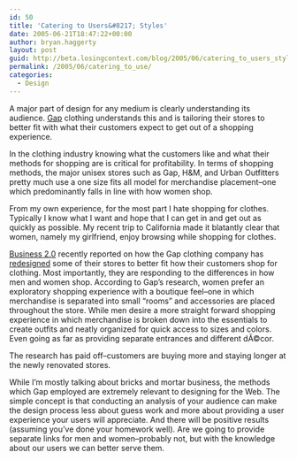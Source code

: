 ```yaml
---
id: 50
title: 'Catering to Users&#8217; Styles'
date: 2005-06-21T18:47:22+00:00
author: bryan.haggerty
layout: post
guid: http://beta.losingcontext.com/blog/2005/06/catering_to_users_styles.php
permalink: /2005/06/catering_to_use/
categories:
  - Design
---
```

A major part of design for any medium is clearly understanding its audience. [Gap](http://www.gap.com) clothing understands this and is tailoring their stores to better fit with what their customers expect to get out of a shopping experience.

In the clothing industry knowing what the customers like and what their methods for shopping are is critical for profitability. In terms of shopping methods, the major unisex stores such as Gap, H&M, and Urban Outfitters pretty much use a one size fits all model for merchandise placement&#8211;one which predominantly falls in line with how women shop.

From my own experience, for the most part I hate shopping for clothes. Typically I know what I want and hope that I can get in and get out as quickly as possible. My recent trip to California made it blatantly clear that women, namely my girlfriend, enjoy browsing while shopping for clothes.

[Business 2.0](http://www.business2.com) recently reported on how the Gap clothing company has [redesigned](http://www.gapinc.com/public/Media/Press_Releases/med_pr_GapRedesignColoradoApr2205.shtml "Read about their redesign") some of their stores to better fit how their customers shop for clothing. Most importantly, they are responding to the differences in how men and women shop. According to Gap&#8217;s research, women prefer an exploratory shopping experience with a boutique feel&#8211;one in which merchandise is separated into small &#8220;rooms&#8221; and accessories are placed throughout the store. While men desire a more straight forward shopping experience in which merchandise is broken down into the essentials to create outfits and neatly organized for quick access to sizes and colors. Even going as far as providing separate entrances and different dÃ©cor.

The research has paid off&#8211;customers are buying more and staying longer at the newly renovated stores.

While I&#8217;m mostly talking about bricks and mortar business, the methods which Gap employed are extremely relevant to designing for the Web. The simple concept is that conducting an analysis of your audience can make the design process less about guess work and more about providing a user experience your users will appreciate. And there will be positive results (assuming you&#8217;ve done your homework well). Are we going to provide separate links for men and women&#8211;probably not, but with the knowledge about our users we can better serve them.